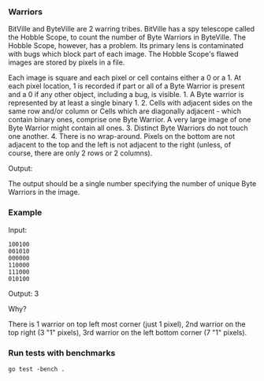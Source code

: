 ### Warriors

BitVille and ByteVille are 2 warring tribes. BitVille has a spy telescope called the Hobble Scope, to count the number of Byte Warriors in ByteVille. The Hobble Scope, however, has a problem. Its primary lens is contaminated with bugs which block part of each image. The Hobble Scope's flawed images are stored by pixels in a file.

Each image is square and each pixel or cell contains either a 0 or a 1. At each pixel location, 1 is recorded if part or all of a Byte Warrior is present and a 0 if any other object, including a bug, is visible. 1. A Byte warrior is represented by at least a single binary 1. 2. Cells with adjacent sides on the same row and/or column or Cells which are diagonally adjacent - which contain binary ones, comprise one Byte Warrior. A very large image of one Byte Warrior might contain all ones. 3. Distinct Byte Warriors do not touch one another. 4. There is no wrap-around. Pixels on the bottom are not adjacent to the top and the left is not adjacent to the right (unless, of course, there are only 2 rows or 2 columns).

Output:

The output should be a single number specifying the number of unique Byte Warriors in the image.

### Example

Input:

```
100100
001010
000000
110000
111000
010100
```

Output: 3

Why?

There is 1 warrior on top left most corner (just 1 pixel), 2nd warrior on the top right (3 "1" pixels), 3rd warrior on the left bottom corner (7 "1" pixels).

### Run tests with benchmarks

```
go test -bench .
```
